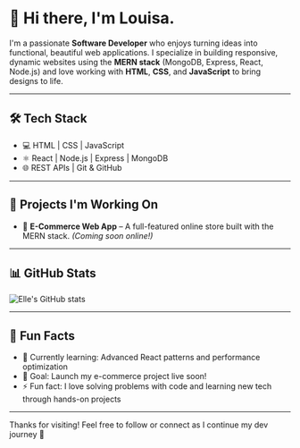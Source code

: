 # 👋 Hi there, I'm Louisa.

I'm a passionate **Software Developer** who enjoys turning ideas into functional, beautiful web applications. I specialize in building responsive, dynamic websites using the **MERN stack** (MongoDB, Express, React, Node.js) and love working with **HTML**, **CSS**, and **JavaScript** to bring designs to life.

---

## 🛠️ Tech Stack
- 💻 HTML | CSS | JavaScript
- ⚛️ React | Node.js | Express | MongoDB
- 🌐 REST APIs | Git & GitHub

---

## 🧩 Projects I'm Working On
- 🛒 **E-Commerce Web App** – A full-featured online store built with the MERN stack. *(Coming soon online!)*

---

## 📊 GitHub Stats

![Elle's GitHub stats](https://github-readme-stats.vercel.app/api?username=Elle-Codes&show_icons=true&theme=tokyonight)

---

## 💬 Fun Facts
- 🌱 Currently learning: Advanced React patterns and performance optimization
- 🎯 Goal: Launch my e-commerce project live soon!
- ⚡ Fun fact: I love solving problems with code and learning new tech through hands-on projects

---

Thanks for visiting! Feel free to follow or connect as I continue my dev journey 🚀
